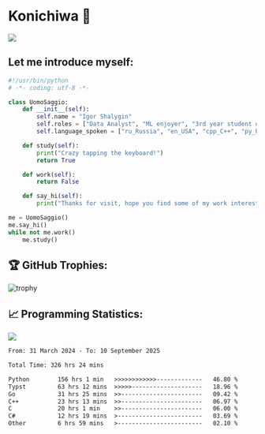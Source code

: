 # Konichiwa 👋
![](https://komarev.com/ghpvc/?username=IgorFandre&color=brightgreen)

## Let me introduce myself:
```py
#!/usr/bin/python
# -*- coding: utf-8 -*-

class UomoSaggio:
    def __init__(self):
        self.name = "Igor Shalygin"
        self.roles = ["Data Analyst", "ML enjoyer", "3rd year student of MIPT"]
        self.language_spoken = ["ru_Russia", "en_USA", "cpp_C++", "py_Python", "go_Golang"]

    def study(self):
        print("Crazy tapping the keyboard!")
        return True

    def work(self):
        return False

    def say_hi(self):
        print("Thanks for visit, hope you find some of my work interesting.")

me = UomoSaggio()
me.say_hi()
while not me.work()
    me.study()
```

## 🏆 GitHub Trophies:
![trophy](https://github-profile-trophy.vercel.app/?username=IgorFandre&title=MultiLanguage,Repositories,Commits,Experience,PullRequest,Reviews)

## 📈 Programming Statistics:

![](https://github-profile-summary-cards.vercel.app/api/cards/profile-details?username=IgorFandre&theme=solarized_dark)

<!--START_SECTION:waka-->

```txt
From: 31 March 2024 - To: 10 September 2025

Total Time: 326 hrs 24 mins

Python        156 hrs 1 min   >>>>>>>>>>>>-------------   46.80 %
Typst         63 hrs 12 mins  >>>>>--------------------   18.96 %
Go            31 hrs 25 mins  >>-----------------------   09.42 %
C++           23 hrs 13 mins  >>-----------------------   06.97 %
C             20 hrs 1 min    >>-----------------------   06.00 %
C#            12 hrs 19 mins  >------------------------   03.69 %
Other         6 hrs 59 mins   >------------------------   02.10 %
```

<!--END_SECTION:waka-->
